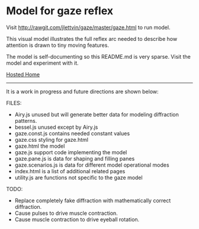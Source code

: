 # Model for gaze reflex

Visit http://rawgit.com/jlettvin/gaze/master/gaze.html to run model.

This visual model illustrates the full reflex arc needed to describe
how attention is drawn to tiny moving features.

The model is self-documenting so this README.md is very sparse.
Visit the model and experiment with it.

<a href="https://rawgit.com/jlettvin/gaze/master/index.html">Hosted Home</a>

<hr />
It is a work in progress and future directions are shown below:

FILES:

* Airy.js unused but will generate better data for modeling diffraction patterns.
* bessel.js unused except by Airy.js
* gaze.const.js contains needed constant values
* gaze.css styling for gaze.html
* gaze.html the model
* gaze.js support code implementing the model
* gaze.pane.js is data for shaping and filling panes
* gaze.scenarios.js is data for different model operational modes
* index.html is a list of additional related pages
* utility.js are functions not specific to the gaze model

TODO:

* Replace completely fake diffraction with mathematically correct diffraction.
* Cause pulses to drive muscle contraction.
* Cause muscle contraction to drive eyeball rotation.
